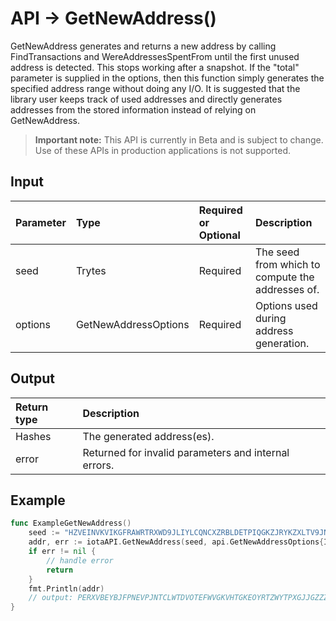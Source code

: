 # API -> GetNewAddress()
GetNewAddress generates and returns a new address by calling FindTransactions and WereAddressesSpentFrom until the first unused address is detected. This stops working after a snapshot.  If the "total" parameter is supplied in the options, then this function simply generates the specified address range without doing any I/O.  It is suggested that the library user keeps track of used addresses and directly generates addresses from the stored information instead of relying on GetNewAddress.
> **Important note:** This API is currently in Beta and is subject to change. Use of these APIs in production applications is not supported.


## Input

| Parameter       | Type | Required or Optional | Description |
|:---------------|:--------|:--------| :--------|
| seed | Trytes | Required | The seed from which to compute the addresses of.  |
| options | GetNewAddressOptions | Required | Options used during address generation.  |




## Output

| Return type     | Description |
|:---------------|:--------|
| Hashes | The generated address(es). |
| error | Returned for invalid parameters and internal errors. |




## Example

```go
func ExampleGetNewAddress() 
	seed := "HZVEINVKVIKGFRAWRTRXWD9JLIYLCQNCXZRBLDETPIQGKZJRYKZXLTV9JNUVBIAHAGUZVIQWIAWDZ9ACW"
	addr, err := iotaAPI.GetNewAddress(seed, api.GetNewAddressOptions{Index: 0})
	if err != nil {
		// handle error
		return
	}
	fmt.Println(addr)
	// output: PERXVBEYBJFPNEVPJNTCLWTDVOTEFWVGKVHTGKEOYRTZWYTPXGJJGZZZ9MQMHUNYDKDNUIBWINWB9JQLD
}

```
